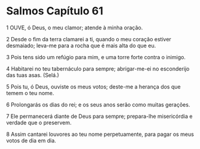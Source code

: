 # Salmos Capítulo 61

1	OUVE, ó Deus, o meu clamor; atende à minha oração.

2	Desde o fim da terra clamarei a ti, quando o meu coração estiver desmaiado; leva-me para a rocha que é mais alta do que eu.

3	Pois tens sido um refúgio para mim, e uma torre forte contra o inimigo.

4	Habitarei no teu tabernáculo para sempre; abrigar-me-ei no esconderijo das tuas asas. (Selá.)

5	Pois tu, ó Deus, ouviste os meus votos; deste-me a herança dos que temem o teu nome.

6	Prolongarás os dias do rei; e os seus anos serão como muitas gerações.

7	Ele permanecerá diante de Deus para sempre; prepara-lhe misericórdia e verdade que o preservem.

8	Assim cantarei louvores ao teu nome perpetuamente, para pagar os meus votos de dia em dia.

